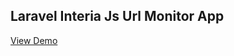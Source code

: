 
## Laravel Interia Js Url Monitor App

<a href="https://app.sinarahmannejad.com/login">View Demo</a>
